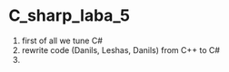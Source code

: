 # C_sharp_laba_5
1. first of all we tune C#
2. rewrite code (Danils, Leshas, Danils) from C++ to C#
3. 